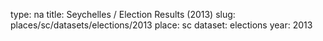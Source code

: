 type: na
title: Seychelles / Election Results (2013)
slug: places/sc/datasets/elections/2013
place: sc
dataset: elections
year: 2013
